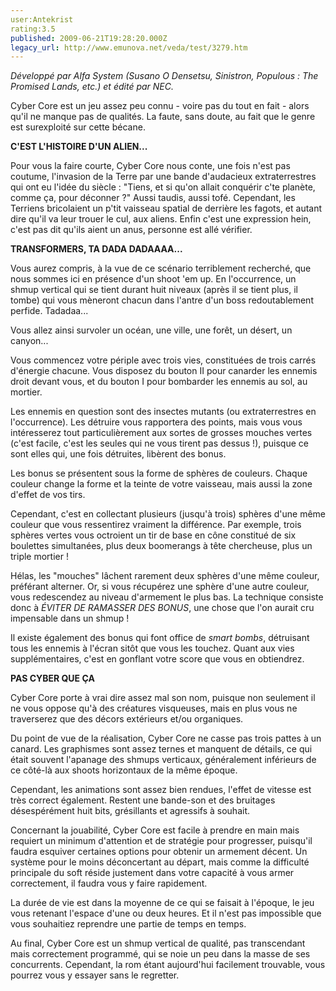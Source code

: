 ```yaml
---
user:Antekrist
rating:3.5
published: 2009-06-21T19:28:20.000Z
legacy_url: http://www.emunova.net/veda/test/3279.htm
---
```

_Développé par Alfa System (Susano O Densetsu, Sinistron, Populous : The Promised Lands, etc.) et édité par NEC._  

  

Cyber Core est un jeu assez peu connu - voire pas du tout en fait - alors qu'il ne manque pas de qualités. La faute, sans doute, au fait que le genre est surexploité sur cette bécane.  

  

**C'EST L'HISTOIRE D'UN ALIEN...**  

Pour vous la faire courte, Cyber Core nous conte, une fois n'est pas coutume, l'invasion de la Terre par une bande d'audacieux extraterrestres qui ont eu l'idée du siècle : "Tiens, et si qu'on allait conquérir c'te planète, comme ça, pour déconner ?" Aussi taudis, aussi tofé. Cependant, les Terriens bricolaient un p'tit vaisseau spatial de derrière les fagots, et autant dire qu'il va leur trouer le cul, aux aliens. Enfin c'est une expression hein, c'est pas dit qu'ils aient un anus, personne est allé vérifier.  

  

**TRANSFORMERS, TA DADA DADAAAA...**  

Vous aurez compris, à la vue de ce scénario terriblement recherché, que nous sommes ici en présence d'un shoot 'em up. En l'occurrence, un shmup vertical qui se tient durant huit niveaux (après il se tient plus, il tombe) qui vous mèneront chacun dans l'antre d'un boss redoutablement perfide. Tadadaa...  

Vous allez ainsi survoler un océan, une ville, une forêt, un désert, un canyon...  

Vous commencez votre périple avec trois vies, constituées de trois carrés d'énergie chacune. Vous disposez du bouton II pour canarder les ennemis droit devant vous, et du bouton I pour bombarder les ennemis au sol, au mortier.  

Les ennemis en question sont des insectes mutants (ou extraterrestres en l'occurrence). Les détruire vous rapportera des points, mais vous vous intéresserez tout particulièrement aux sortes de grosses mouches vertes (c'est facile, c'est les seules qui ne vous tirent pas dessus !), puisque ce sont elles qui, une fois détruites, libèrent des bonus.  

Les bonus se présentent sous la forme de sphères de couleurs. Chaque couleur change la forme et la teinte de votre vaisseau, mais aussi la zone d'effet de vos tirs.  

Cependant, c'est en collectant plusieurs (jusqu'à trois) sphères d'une même couleur que vous ressentirez vraiment la différence. Par exemple, trois sphères vertes vous octroient un tir de base en cône constitué de six boulettes simultanées, plus deux boomerangs à tête chercheuse, plus un triple mortier !  

Hélas, les "mouches" lâchent rarement deux sphères d'une même couleur, préférant alterner. Or, si vous récupérez une sphère d'une autre couleur, vous redescendez au niveau d'armement le plus bas. La technique consiste donc à _ÉVITER DE RAMASSER DES BONUS_, une chose que l'on aurait cru impensable dans un shmup !  

Il existe également des bonus qui font office de _smart bombs_, détruisant tous les ennemis à l'écran sitôt que vous les touchez. Quant aux vies supplémentaires, c'est en gonflant votre score que vous en obtiendrez.  

  

**PAS CYBER QUE ÇA**  

Cyber Core porte à vrai dire assez mal son nom, puisque non seulement il ne vous oppose qu'à des créatures visqueuses, mais en plus vous ne traverserez que des décors extérieurs et/ou organiques.  

Du point de vue de la réalisation, Cyber Core ne casse pas trois pattes à un canard. Les graphismes sont assez ternes et manquent de détails, ce qui était souvent l'apanage des shmups verticaux, généralement inférieurs de ce côté-là aux shoots horizontaux de la même époque.  

Cependant, les animations sont assez bien rendues, l'effet de vitesse est très correct également. Restent une bande-son et des bruitages désespérément huit bits, grésillants et agressifs à souhait.  

Concernant la jouabilité, Cyber Core est facile à prendre en main mais requiert un minimum d'attention et de stratégie pour progresser, puisqu'il faudra esquiver certaines options pour obtenir un armement décent. Un système pour le moins déconcertant au départ, mais comme la difficulté principale du soft réside justement dans votre capacité à vous armer correctement, il faudra vous y faire rapidement.  

La durée de vie est dans la moyenne de ce qui se faisait à l'époque, le jeu vous retenant l'espace d'une ou deux heures. Et il n'est pas impossible que vous souhaitiez reprendre une partie de temps en temps.  

Au final, Cyber Core est un shmup vertical de qualité, pas transcendant mais correctement programmé, qui se noie un peu dans la masse de ses concurrents. Cependant, la rom étant aujourd'hui facilement trouvable, vous pourrez vous y essayer sans le regretter.